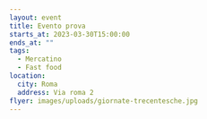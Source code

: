 ```yaml
---
layout: event
title: Evento prova
starts_at: 2023-03-30T15:00:00
ends_at: ""
tags:
  - Mercatino
  - Fast food
location:
  city: Roma
  address: Via roma 2
flyer: images/uploads/giornate-trecentesche.jpg
---
```

